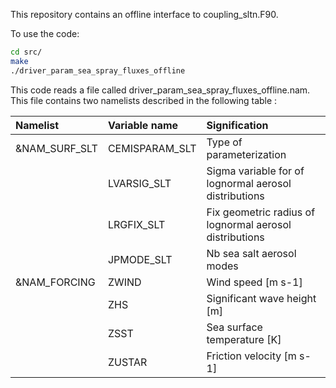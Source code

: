This repository contains an offline interface to coupling_sltn.F90.

To use the code:
```bash
cd src/
make
./driver_param_sea_spray_fluxes_offline
```

This code reads a file called driver_param_sea_spray_fluxes_offline.nam. This file contains two namelists described in the following table :


| Namelist            | Variable name             |  Signification            |
| :------------------ | :------------------------ | :------------------------ |
| &NAM_SURF_SLT       | CEMISPARAM_SLT            | Type of parameterization  |
|                     | LVARSIG_SLT               | Sigma variable for of lognormal aerosol distributions |
|                     | LRGFIX_SLT                | Fix geometric radius of lognormal aerosol distributions  |
|                     | JPMODE_SLT                | Nb sea salt aerosol modes   |
| &NAM_FORCING        | ZWIND                     | Wind speed [m s-1]          |
|                     | ZHS                       | Significant wave height [m] |
|                     | ZSST                      | Sea surface temperature [K] |
|                     | ZUSTAR                    | Friction velocity [m s-1]   |
